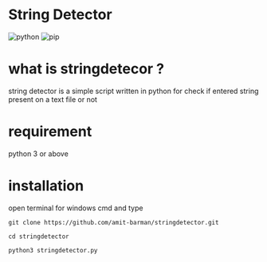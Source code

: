 <h1>String Detector</h1>

![python](https://img.shields.io/badge/python-3.5%20%7C%203.6%20%7C%203.7-blue) ![pip](https://img.shields.io/badge/pypi-v1.0.0-blue)

# what is stringdetecor ?

string detector is a simple script written in python
for check if entered string present on a text file
or not

# requirement

python 3 or above

# installation

<p>open terminal for windows cmd and type</p>

```
git clone https://github.com/amit-barman/stringdetector.git

cd stringdetector

python3 stringdetector.py
```
